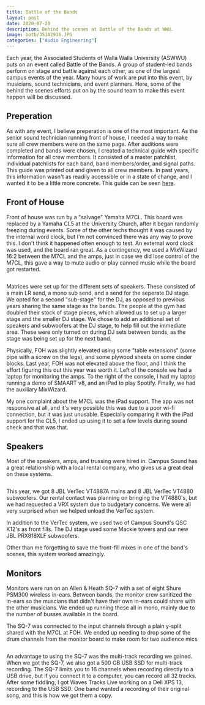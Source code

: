 ```yaml
---
title: Battle of the Bands
layout: post
date: 2020-07-20
description: Behind the scenes at Battle of the Bands at WWU.
image: botb/3S1A2916.JPG
categories: ["Audio Engineering"]
---
```


Each year, the Associated Students of Walla Walla University (ASWWU) puts on an event called Battle of the Bands. A group of student-led bands perform on stage and battle against each other, as one of the largest campus events of the year. Many hours of work are put into this event, by musicians, sound technicians, and event planners. Here, some of the behind the scenes efforts put on by the sound team to make this event happen will be discussed.

## Preperation

As with any event, I believe preperation is one of the most important. As the senior sound technician running front of house, I needed a way to make sure all crew members were on the same page. After auditions were completed and bands were chosen, I created a technical guide with specific information for all crew members. It consisted of a master patchlist, individual patchlists for each band, band members/order, and signal paths. This guide was printed out and given to all crew members. In past years, this information wasn't as readily accessible or in a state of change, and I wanted it to be a little more concrete. This guide can be seen [here](/img/botb/BOTB_2020.pdf).

## Front of House

Front of house was run by a "salvage" Yamaha M7CL. This board was replaced by a Yamaha CL5 at the University Church, after it began randomly freezing during events. Some of the other techs thought it was caused by the internal word clock, but I'm not convinced there was any way to prove this. I don't think it happened often enough to test. An external word clock was used, and the board ran great. As a contingency, we used a MixWizard 16:2 between the M7CL and the amps, just in case we did lose control of the M7CL, this gave a way to mute audio or play canned music while the board got restarted.

<img class="card-img" src="/img/botb/EOR_4453.JPG" alt="">

Matrices were set up for the different sets of speakers. These consisted of a main LR send, a mono sub send, and a send for the seperate DJ stage. We opted for a second "sub-stage" for the DJ, as opposed to previous years sharing the same stage as the bands. The people at the gym had doubled their stock of stage pieces, which allowed us to set up a larger stage and the smaller DJ stage. We chose to add an additional set of speakers and subwoofers at the DJ stage, to help fill out the immediate area. These were only turned on during DJ sets between bands, as the stage was being set up for the next band.

Physically, FOH was slightly elevated using some "table extensions" (some pipe with a screw on the legs), and some plywood sheets on some cinder blocks. Last year, FOH was not elevated above the floor, and I think the effort figuring this out this year was worth it. Left of the console we had a laptop for monitoring the amps. To the right of the console, I had my laptop running a demo of SMAART v8, and an iPad to play Spotify. Finally, we had the auxiliary MixWizard.

My one complaint about the M7CL was the iPad support. The app was not responsive at all, and it's very possible this was due to a poor wi-fi connection, but it was just unusable. Especially comparing it with the iPad support for the CL5, I ended up using it to set a few levels during sound check and that was that.

## Speakers

Most of the speakers, amps, and trussing were hired in. Campus Sound has a great relationship with a local rental company, who gives us a great deal on these systems.  

<img class="card-img" src="/img/botb/EOR_4413.JPG" alt="">

This year, we got 8 JBL VerTec VT4887A mains and 8 JBL VerTec VT4880 subwoofers. Our rental contact was planning on bringing the VT4880's, but we had requested a VRX system due to budgetary concerns. We were all very surprised when we helped unload the VerTec system.

In addition to the VerTec system, we used two of Campus Sound's QSC K12's as front fills. The DJ stage used some Mackie towers and our new JBL PRX818XLF subwoofers.

Other than me forgetting to save the front-fill mixes in one of the band's scenes, this system worked amazingly.

## Monitors

Monitors were run on an Allen & Heath SQ-7 with a set of eight Shure PSM300 wireless in-ears. Between bands, the monitor crew sanitized the in-ears so the muscians that didn't have their own in-ears could share with the other musicians. We ended up running these all in mono, mainly due to the number of busses available in the board.

The SQ-7 was connected to the input channels through a plain y-split shared with the M7CL at FOH. We ended up needing to drop some of the drum channels from the monitor board to make room for two audience mics

<img class="card-img" src="/img/botb/EOR_4420.JPG" alt="">

An advantage to using the SQ-7 was the multi-track recording we gained. When we got the SQ-7, we also got a 500 GB USB SSD for multi-track recording. The SQ-7 limits you to 16 channels when recording directly to a USB drive, but if you connect it to a computer, you can record all 32 tracks. After some fiddling, I got Waves Tracks Live working on a Dell XPS 13, recording to the USB SSD. One band wanted a recording of their original song, and this is how we got them a copy. 
